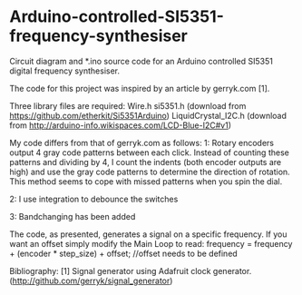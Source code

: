 # Arduino-controlled-SI5351-frequency-synthesiser
Circuit diagram and *.ino source code for an Arduino controlled SI5351 digital frequency synthesiser. 

The code for this project was inspired by an article by gerryk.com [1].

Three library files are required:
Wire.h
si5351.h (download from https://github.com/etherkit/Si5351Arduino)
LiquidCrystal_I2C.h (download from http://arduino-info.wikispaces.com/LCD-Blue-I2C#v1)
  
My code differs from that of gerryk.com as follows:
1: Rotary encoders output 4 gray code patterns between each click. Instead of counting these patterns and
dividing by 4, I count the indents (both encoder outputs are high) and use the gray code patterns to 
determine the direction of rotation. This method seems to cope with missed patterns when you spin the dial.

2: I use integration to debounce the switches

3: Bandchanging has been added

The code, as presented, generates a signal on a specific frequency. If you want an offset simply modify the 
Main Loop to read:
frequency = frequency + (encoder * step_size) + offset; //offset needs to be defined
 
Bibliography:
[1] Signal generator using Adafruit clock generator. (http://github.com/gerryk/signal_generator)
